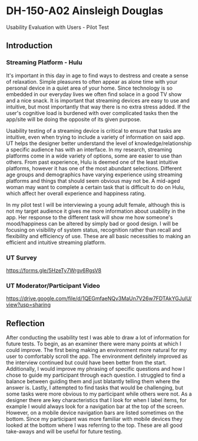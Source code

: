 # DH-150-A02 Ainsleigh Douglas
Usability Evaluation with Users - Pilot Test

## Introduction
### Streaming Platform - Hulu
It's important in this day in age to find ways to destress and create a sense of relaxation. Simple pleasures to often appear as alone time with your personal device in a quiet area of your home. Since technology is so embedded in our everyday lives we often find solace in a good TV show and a nice snack. It is important that streaming devices are easy to use and intuitive, but most importantly that way there is no extra stress added. If the user's cognitive load is burdened with over complicated tasks then the app/site will be doing the opposite of its given purpose.

Usability testing of a streaming device is critical to ensure that tasks are intuitive, even when trying to include a variety of information on said app. UT helps the designer better understand the level of knowledge/relationship a specific audience has with an interface. In my research, streaming platforms come in a wide variety of options, some are easier to use than others. From past experience, Hulu is deemed one of the least intuitive platforms, however it has one of the most abundant selections. Different age groups and demographics have varying experience using streaming platforms and things that should seem obvious may not be. A mid-aged woman may want to complete a certain task that is difficult to do on Hulu, which affect her overall experience and happiness rating.  

In my pilot test I will be interviewing a young adult female, although this is not my target audience it gives me more information about usability in the app. Her response to the different task will show me how someone's mood/happiness can be altered by simply bad or good design. I will be focusing on visibility of system status, recognition rather than recall and flexibility and efficiency of use. These are all basic necessities to making an efficient and intuitive streaming platform.

### UT Survey
https://forms.gle/5HzeTy7Wrgv6RgsV8

### UT Moderator/Participant Video
https://drive.google.com/file/d/1QEGmfaeNQv3MaUn7V26w7FDTAkYGJulU/view?usp=sharing

## Reflection
After conducting the usability test I was able to draw a lot of information for future tests. To begin, as an examiner there were many points at which I could improve. The first being making an environment more natural for my user to comfortably scroll the app. The environment definitely improved as the interview continued but could have been better from the start. Additionally, I would improve my phrasing of specific questions and how I chose to guide my participant through each question. I struggled to find a balance between guiding them and just blatantly telling them where the answer is. Lastly, I attempted to find tasks that would be challenging, but some tasks were more obvious to my participant while others were not. As a designer there are key characteristics that I look for when I label items, for example I would always look for a navigation bar at the top of the screen. However, on a mobile device navigation bars are listed sometimes on the bottom. Since my participant was more familiar with mobile devices they looked at the bottom where I was referring to the top. These are all good take-aways and will be useful for future testing.
